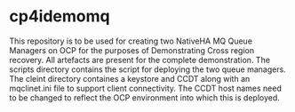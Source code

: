 # cp4idemomq

This repository is to be used for creating two NativeHA MQ Queue Managers on OCP for the purposes of Demonstrating Cross region recovery.
All artefacts are present for the complete demonstration.
The scripts directory contains the script for deploying the two queue managers.
<BR>
The cleint directory containes a keystore and CCDT along with an mqclinet.ini file to support client connectivity.
The CCDT host names need to be changed to reflect the OCP environment into which this is deployed.
